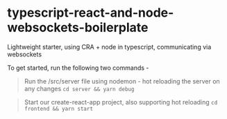 # typescript-react-and-node-websockets-boilerplate
Lightweight starter, using CRA + node in typescript, communicating via websockets


To get started, run the following two commands -

> Run the /src/server file using nodemon - hot reloading the server on any changes
`cd server && yarn debug`

> Start our create-react-app project, also supporting hot reloading
`cd frontend && yarn start`
